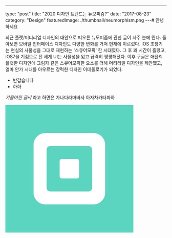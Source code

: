 ---

type: "post"
title: "2020 디자인 트렌드는 뉴모피즘?"
date: "2017-08-23"
category: "Design"
featuredImage: ./thumbnail/neumorphism.png
---# 안녕하세요

최근 플랫/머티리얼 디자인의 대안으로 떠오른 뉴모피즘에 관한 글이 자주 눈에 띈다. 돌아보면 모바일 인터페이스 디자인도 다양한 변화를 거쳐 현재에 이르렀다. iOS 초창기는 현실의 사물성을 그대로 재현하는 '스큐어모픽' 한 시대였다. 그 후 꽤 시간이 흘렀고, iOS7을 기점으로 전 세계 UI는 사물성을 잃고 급격히 평평해졌다. 이후 구글은 애플릐 플랫한 디자인에 그림자 같은 스큐어모픽한 요소를 더해 머티리얼 디자인을 제안했고, 얼마 안가 시대를 아우르는 강력한 디자인 이데올로기가 되었다.

- 반갑습니다
- 하하

_기울어진 글씨_ 라고 하면은 가나다라마바사 아자차카타파하

![Untitled](./image/test.png)
